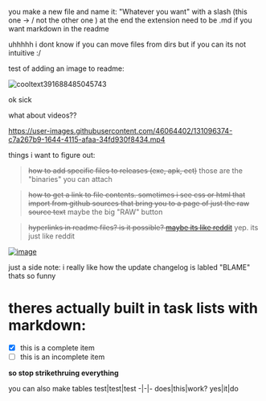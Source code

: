 you make a new file and name it:
"Whatever you want" with a slash (this one -> / not the other one \) at the end the extension need to be .md if you want markdown in the readme

uhhhhh i dont know if you can move files from dirs but if you can its not intuitive :/

test of adding an image to readme:

![cooltext391688485045743](https://user-images.githubusercontent.com/46064402/131096058-8957a4fc-b3cc-4a68-b032-9d7d1a2dff20.gif)

ok sick

what about videos??

https://user-images.githubusercontent.com/46064402/131096374-c7a267b9-1644-4115-afaa-34fd930f8434.mp4

things i want to figure out:

> ~~how to add specific files to releases (exe, apk, ect)~~ those are the "binaries" you can attach

> ~~how to get a link to file contents.
sometimes i see css or html that import from github sources that bring you to a page of just the raw source text~~ maybe the big "RAW" button

> ~~hyperlinks in readme files? is it possible? [maybe its like reddit](https://raw.githubusercontent.com/ThatGuyAgain42/sandboxrepo/main/figured%20out%20how%20to%20make%20folders/cooltext391689395848516.png)~~ yep. its just like reddit

[![image](https://user-images.githubusercontent.com/46064402/131100491-d6affddd-71b7-4175-aeb0-11615e445776.png)](https://raw.githubusercontent.com/ThatGuyAgain42/sandboxrepo/main/figured%20out%20how%20to%20make%20folders/cooltext391689395848516.png)

just a side note: i really like how the update changelog is labled "BLAME" thats so funny

# theres actually built in task lists with markdown:
- [x] this is a complete item
- [ ] this is an incomplete item

**so stop strikethruing everything**

you can also make tables
test|test|test
-|-|-
does|this|work?
yes|it|do
